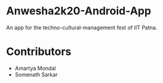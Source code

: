 # Anwesha2k20-Android-App
An app for the techno-cultural-management fest of IIT Patna.


# Contributors
* Amartya Mondal
* Somenath Sarkar
